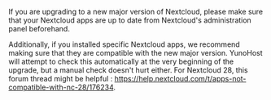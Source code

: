 If you are upgrading to a new major version of Nextcloud, please make sure that your Nextcloud apps are up to date from Nextcloud's administration panel beforehand.

Additionally, if you installed specific Nextcloud apps, we recommend making sure that they are compatible with the new major version. YunoHost will attempt to check this automatically at the very beginning of the upgrade, but a manual check doesn't hurt either. For Nextcloud 28, this forum thread might be helpful : <https://help.nextcloud.com/t/apps-not-compatible-with-nc-28/176234>.
